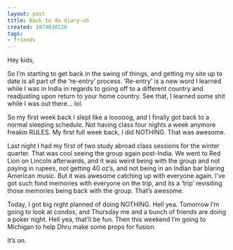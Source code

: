 ```yaml
---
layout: post
title: Back to da diary-uh
created: 1074030120
tags:
- friends
---
```

Hey kids,

So I’m starting to get back in the swing of things, and getting my site up to date is all part of the ‘re-entry’ process. ‘Re-entry’ is a new word I learned while I was in India in regards to going off to a different country and readjusting upon return to your home country. See that, I learned some shit while I was out there... lol.

So my first week back I slept like a looooog, and I finally got back to a normal sleeping schedule. Not having class four nights a week anymore freakin RULES. My first full week back, I did NOTHING. That was awesome.

Last night I had my first of two study abroad class sessions for the winter quarter. That was cool seeing the group again post-India. We went to Red Lion on Lincoln afterwards, and it was weird being with the group and not paying in rupees, not getting 40 oz’s, and not being in an Indian bar blaring American music. But it was awesome catching up with everyone again. I’ve got such fond memories with everyone on the trip, and its a ‘trip’ revisiting those memories being back with the group. That’s awesome.

Today, I got big night planned of doing NOTHING. Hell yea. Tomorrow I’m going to look at condos, and Thursday me and a bunch of friends are doing a poker night. Hell yea, that’ll be fun. Then this weekend I’m going to Michigan to help Dhru make some props for fusion.

It’s on.
